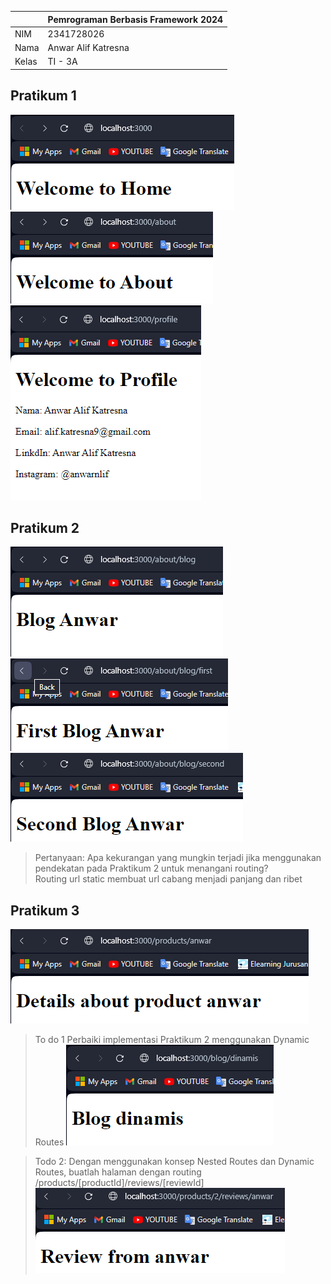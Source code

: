 |  | Pemrograman Berbasis Framework 2024 |
|--|--|
| NIM |  2341728026|
| Nama |  Anwar Alif Katresna |
| Kelas | TI - 3A 

## Pratikum 1
![Screenshot](images/Screenshot_1.png)
![Screenshot](images/Screenshot_12.png)
![Screenshot](images/Screenshot_13.png)


## Pratikum 2
![Screenshot](images/Screenshot_2.png)
![Screenshot](images/Screenshot_3.png)
![Screenshot](images/Screenshot_23.png)


> Pertanyaan: Apa kekurangan yang mungkin terjadi jika menggunakan pendekatan pada Praktikum 2 untuk menangani routing?   
Routing url static membuat url  cabang menjadi panjang dan ribet  

## Pratikum 3
![Screenshot](images/Screenshot_31.png)

>To do 1 Perbaiki implementasi Praktikum 2 menggunakan Dynamic Routes
![Screenshot](images/Screenshot_32.png)   

>Todo 2: Dengan menggunakan konsep Nested Routes dan Dynamic Routes, buatlah halaman dengan routing /products/[productId]/reviews/[reviewId]
![Screenshot](images/Screenshot_33.png)


